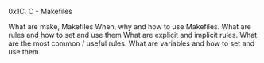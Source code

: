 0x1C. C - Makefiles

What are make, Makefiles
When, why and how to use Makefiles.
What are rules and how to set and use them
What are explicit and implicit rules.
What are the most common / useful rules.
What are variables and how to set and use them.
